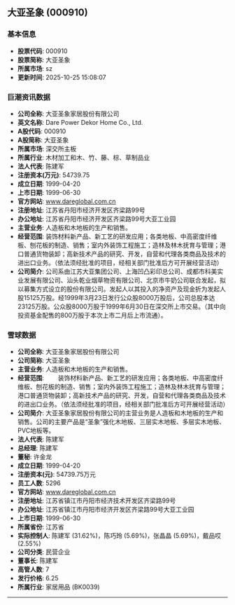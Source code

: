## 大亚圣象 (000910)

### 基本信息

- **股票代码**: 000910
- **股票简称**: 大亚圣象
- **所属市场**: sz
- **更新时间**: 2025-10-25 15:08:07

### 巨潮资讯数据

- **公司全称**: 大亚圣象家居股份有限公司
- **英文名称**: Dare Power Dekor Home Co., Ltd.
- **A股代码**: 000910
- **A股简称**: 大亚圣象
- **所属市场**: 深交所主板
- **所属行业**: 木材加工和木、竹、藤、棕、草制品业
- **法人代表**: 陈建军
- **注册资本(万元)**: 54739.75
- **成立日期**: 1999-04-20
- **上市日期**: 1999-06-30
- **官方网站**: www.dareglobal.com.cn
- **注册地址**: 江苏省丹阳市经济开发区齐梁路99号
- **办公地址**: 江苏省丹阳市经济开发区齐梁路99号大亚工业园
- **主营业务**: 人造板和木地板的生产和销售。
- **经营范围**: 装饰材料新产品、新工艺的研发应用；各类地板、中高密度纤维板、刨花板的制造、销售；室内外装饰工程施工；造林及林木抚育与管理；港口普通货物装卸；高新技术产品的研究、开发，自营和代理各类商品及技术的进出口业务。（依法须经批准的项目，经相关部门批准后方可开展经营活动）
- **公司简介**: 公司系由江苏大亚集团公司、上海凹凸彩印总公司、成都市科美实业发展有限公司、汕头乾业烟草物资有限公司、北京市牛奶公司联合发起，拟以募集方式设立的股份有限公司。发起人以其投入的净资产及现金折为发起人股15125万股。经1999年3月23日发行公众股8000万股后，公司总股本达23125万股。公众股8000万股于1999年6月30日在深交所上市交易。（其中向投资基金配售的800万股于本次上市二月后上市流通）。

### 雪球数据

- **公司全称**: 大亚圣象家居股份有限公司
- **公司简称**: 大亚圣象
- **主营业务**: 人造板和木地板的生产和销售。
- **经营范围**: 　　装饰材料新产品、新工艺的研发应用；各类地板、中高密度纤维板、刨花板的制造、销售；室内外装饰工程施工；造林及林木抚育与管理；港口普通货物装卸；高新技术产品的研究、开发，自营和代理各类商品及技术的进出口业务。（依法须经批准的项目，经相关部门批准后方可开展经营活动）
- **公司简介**: 大亚圣象家居股份有限公司的主营业务是人造板和木地板的生产和销售。公司的主要产品是“圣象”强化木地板、三层实木地板、多层实木地板、PVC地板等。
- **法人代表**: 陈建军
- **总经理**: 陈建军
- **董秘**: 许金龙
- **成立日期**: 1999-04-20
- **注册资本(元)**: 54739.75万元
- **员工人数**: 5296
- **官方网站**: www.dareglobal.com.cn
- **注册地址**: 江苏省镇江市丹阳市经济技术开发区齐梁路99号
- **办公地址**: 江苏省镇江市丹阳市经济开发区齐梁路99号大亚工业园
- **上市日期**: 1999-06-30
- **所属省份**: 江苏省
- **实际控制人**: 陈建军 (31.62%)，陈巧玲 (5.69%)，张晶晶 (5.69%)，戴品哎 (2.55%)
- **公司分类**: 民营企业
- **董事长**: 陈建军
- **高管人数**: 7
- **发行价格**: 6.25
- **所属行业**: 家居用品 (BK0039)

---